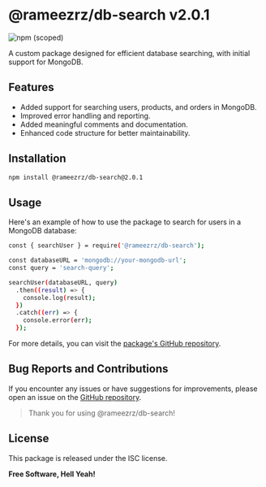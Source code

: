 # @rameezrz/db-search v2.0.1

![npm (scoped)](https://img.shields.io/npm/v/@rameezrz/db-search?style=for-the-badge)

A custom package designed for efficient database searching, with initial support for MongoDB.
## Features

- Added support for searching users, products, and orders in MongoDB.
- Improved error handling and reporting.
- Added meaningful comments and documentation.
- Enhanced code structure for better maintainability.




## Installation
```sh
npm install @rameezrz/db-search@2.0.1
```


## Usage
Here's an example of how to use the package to search for users in a MongoDB database:

```sh
const { searchUser } = require('@rameezrz/db-search');

const databaseURL = 'mongodb://your-mongodb-url';
const query = 'search-query';

searchUser(databaseURL, query)
  .then((result) => {
    console.log(result);
  })
  .catch((err) => {
    console.error(err);
  });

```

For more details, you can visit the [package's GitHub repository](https://github.com/rameezrz/db-search/).

## Bug Reports and Contributions
If you encounter any issues or have suggestions for improvements, please open an issue on the [GitHub repository](https://github.com/rameezrz/db-search/).

> Thank you for using @rameezrz/db-search!


## License

This package is released under the ISC license.


**Free Software, Hell Yeah!**



